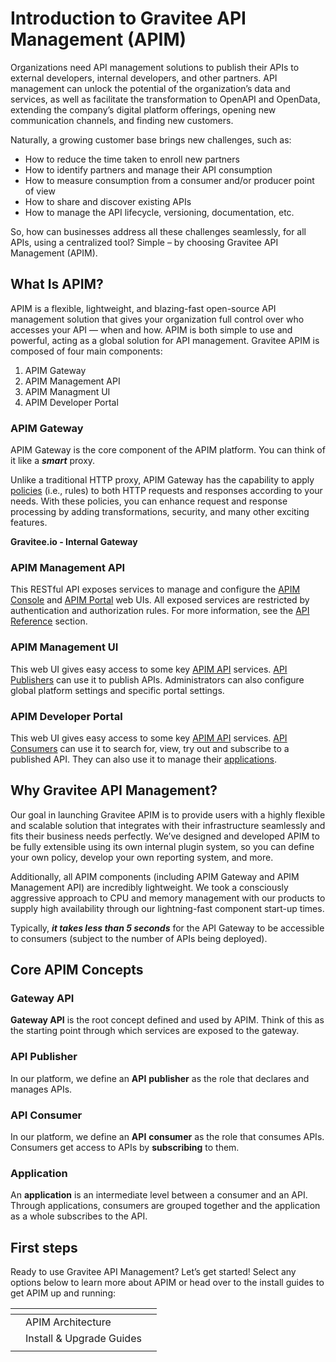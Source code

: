 # Introduction to Gravitee API Management (APIM)

Organizations need API management solutions to publish their APIs to external developers, internal developers, and other partners. API management can unlock the potential of the organization’s data and services, as well as facilitate the transformation to OpenAPI and OpenData, extending the company’s digital platform offerings, opening new communication channels, and finding new customers.

Naturally, a growing customer base brings new challenges, such as:

* How to reduce the time taken to enroll new partners
* How to identify partners and manage their API consumption
* How to measure consumption from a consumer and/or producer point of view
* How to share and discover existing APIs
* How to manage the API lifecycle, versioning, documentation, etc.

So, how can businesses address all these challenges seamlessly, for all APIs, using a centralized tool? Simple – by choosing Gravitee API Management (APIM).

## What Is APIM?

APIM is a flexible, lightweight, and blazing-fast open-source API management solution that gives your organization full control over who accesses your API — when and how. APIM is both simple to use and powerful, acting as a global solution for API management. Gravitee APIM is composed of four main components:

1. APIM Gateway
2. APIM Management API
3. APIM Managment UI
4. APIM Developer Portal

### APIM Gateway

APIM Gateway is the core component of the APIM platform. You can think of it like a _**smart**_ proxy.

Unlike a traditional HTTP proxy, APIM Gateway has the capability to apply [policies](broken-reference) (i.e., rules) to both HTTP requests and responses according to your needs. With these policies, you can enhance request and response processing by adding transformations, security, and many other exciting features.

**Gravitee.io - Internal Gateway**

### APIM Management API

This RESTful API exposes services to manage and configure the [APIM Console](broken-reference) and [APIM Portal](broken-reference) web UIs. All exposed services are restricted by authentication and authorization rules. For more information, see the [API Reference](broken-reference) section.

### APIM Management UI

This web UI gives easy access to some key [APIM API](./#apim-api) services. [API Publishers](broken-reference) can use it to publish APIs. Administrators can also configure global platform settings and specific portal settings.

### APIM Developer Portal

This web UI gives easy access to some key [APIM API](./#apim-api) services. [API Consumers](broken-reference) can use it to search for, view, try out and subscribe to a published API. They can also use it to manage their [applications](broken-reference).

## Why Gravitee API Management?

Our goal in launching Gravitee APIM is to provide users with a highly flexible and scalable solution that integrates with their infrastructure seamlessly and fits their business needs perfectly. We’ve designed and developed APIM to be fully extensible using its own internal plugin system, so you can define your own policy, develop your own reporting system, and more.

Additionally, all APIM components (including APIM Gateway and APIM Management API) are incredibly lightweight. We took a consciously aggressive approach to CPU and memory management with our products to supply high availability through our lightning-fast component start-up times.

Typically, _**it takes less than 5 seconds**_ for the API Gateway to be accessible to consumers (subject to the number of APIs being deployed).

## Core APIM Concepts

### Gateway API

**Gateway API** is the root concept defined and used by APIM. Think of this as the starting point through which services are exposed to the gateway.

### API Publisher

In our platform, we define an **API** **publisher** as the role that declares and manages APIs.

### API Consumer

In our platform, we define an **API** **consumer** as the role that consumes APIs. Consumers get access to APIs by **subscribing** to them.

### Application

An **application** is an intermediate level between a consumer and an API. Through applications, consumers are grouped together and the application as a whole subscribes to the API.

## First steps

Ready to use Gravitee API Management? Let’s get started! Select any options below to learn more about APIM or head over to the install guides to get APIM up and running:

<table data-view="cards"><thead><tr><th></th><th></th><th></th></tr></thead><tbody><tr><td></td><td>APIM Architecture</td><td></td></tr><tr><td></td><td>Install &#x26; Upgrade Guides</td><td></td></tr><tr><td></td><td></td><td></td></tr></tbody></table>
